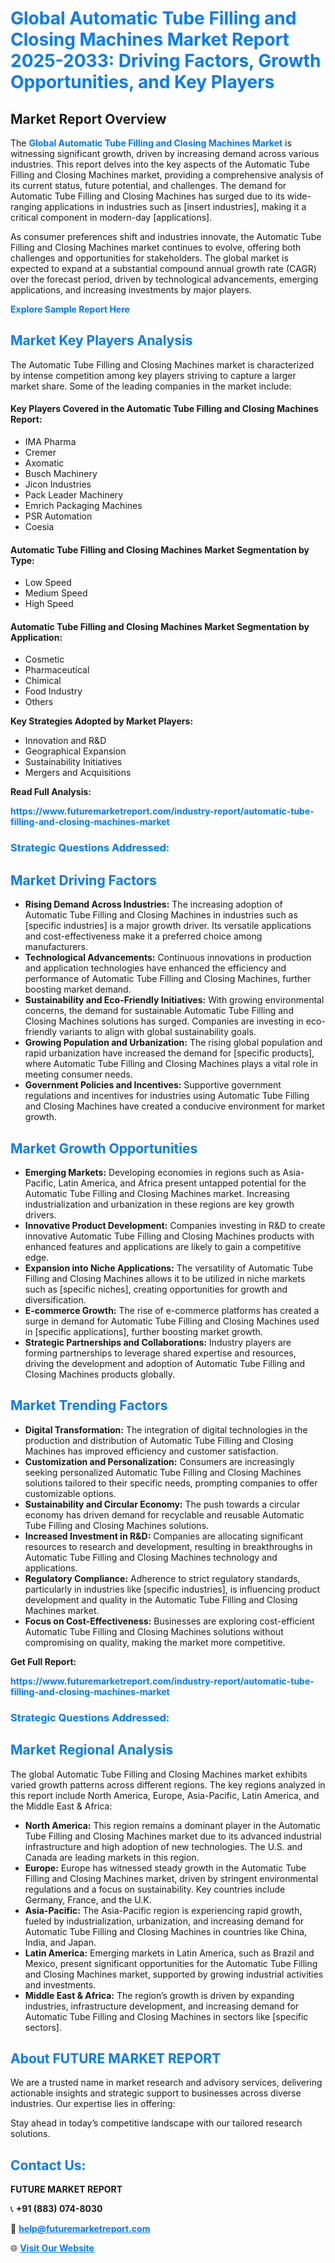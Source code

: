 <h1 style="color: #007BFF;">Global Automatic Tube Filling and Closing Machines Market Report 2025-2033: Driving Factors, Growth Opportunities, and Key Players</h1>

<section id="overview">
<h2>Market Report Overview</h2>
<p>The <a href="https://www.futuremarketreport.com/industry-report/automatic-tube-filling-and-closing-machines-market" style="color: #007BFF; text-decoration: none;"><strong>Global Automatic Tube Filling and Closing Machines Market</strong></a> is witnessing significant growth, driven by increasing demand across various industries. This report delves into the key aspects of the Automatic Tube Filling and Closing Machines market, providing a comprehensive analysis of its current status, future potential, and challenges. The demand for Automatic Tube Filling and Closing Machines has surged due to its wide-ranging applications in industries such as [insert industries], making it a critical component in modern-day [applications].</p>
<p>As consumer preferences shift and industries innovate, the Automatic Tube Filling and Closing Machines market continues to evolve, offering both challenges and opportunities for stakeholders. The global market is expected to expand at a substantial compound annual growth rate (CAGR) over the forecast period, driven by technological advancements, emerging applications, and increasing investments by major players.</p>
</section>

<section id="overview">
<p><a href="https://www.futuremarketreport.com/request-sample/reportId=84337" style="color: #007BFF; text-decoration: none;"><strong>Explore Sample Report Here</strong></a></p>
</section>

<section id="key-players">
<h2 style="color: #007BFF;">Market Key Players Analysis</h2>
<p>The Automatic Tube Filling and Closing Machines market is characterized by intense competition among key players striving to capture a larger market share. Some of the leading companies in the market include:</p>
<h4>Key Players Covered in the Automatic Tube Filling and Closing Machines Report:</h4>
<ul><li>IMA Pharma</li><li>Cremer</li><li>Axomatic</li><li>Busch Machinery</li><li>Jicon Industries</li><li>Pack Leader Machinery</li><li>Emrich Packaging Machines</li><li>PSR Automation</li><li>Coesia</li></ul>
<h4>Automatic Tube Filling and Closing Machines Market Segmentation by Type:</h4>
<ul><li>Low Speed</li><li>Medium Speed</li><li>High Speed</li></ul>

<h4>Automatic Tube Filling and Closing Machines Market Segmentation by Application:</h4>
<ul><li>Cosmetic</li><li>Pharmaceutical</li><li>Chimical</li><li>Food Industry</li><li>Others</li></ul>
<p><strong>Key Strategies Adopted by Market Players:</strong></p>
<ul>
<li>Innovation and R&D</li>
<li>Geographical Expansion</li>
<li>Sustainability Initiatives</li>
<li>Mergers and Acquisitions</li>
</ul>
</section>

<section>
<p><strong>Read Full Analysis: </strong></p><a href="https://www.futuremarketreport.com/industry-report/automatic-tube-filling-and-closing-machines-market" style="color: #007BFF; text-decoration: none;"><strong>https://www.futuremarketreport.com/industry-report/automatic-tube-filling-and-closing-machines-market</strong></a>
<h3 style="color: #007BFF;">Strategic Questions Addressed:</h3>
</section>

<section id="driving-factors">
<h2 style="color: #007BFF;">Market Driving Factors</h2>
<ul>
<li><strong>Rising Demand Across Industries:</strong> The increasing adoption of Automatic Tube Filling and Closing Machines in industries such as [specific industries] is a major growth driver. Its versatile applications and cost-effectiveness make it a preferred choice among manufacturers.</li>
<li><strong>Technological Advancements:</strong> Continuous innovations in production and application technologies have enhanced the efficiency and performance of Automatic Tube Filling and Closing Machines, further boosting market demand.</li>
<li><strong>Sustainability and Eco-Friendly Initiatives:</strong> With growing environmental concerns, the demand for sustainable Automatic Tube Filling and Closing Machines solutions has surged. Companies are investing in eco-friendly variants to align with global sustainability goals.</li>
<li><strong>Growing Population and Urbanization:</strong> The rising global population and rapid urbanization have increased the demand for [specific products], where Automatic Tube Filling and Closing Machines plays a vital role in meeting consumer needs.</li>
<li><strong>Government Policies and Incentives:</strong> Supportive government regulations and incentives for industries using Automatic Tube Filling and Closing Machines have created a conducive environment for market growth.</li>
</ul>
</section>

<section id="growth-opportunities">
<h2 style="color: #007BFF;">Market Growth Opportunities</h2>
<ul>
<li><strong>Emerging Markets:</strong> Developing economies in regions such as Asia-Pacific, Latin America, and Africa present untapped potential for the Automatic Tube Filling and Closing Machines market. Increasing industrialization and urbanization in these regions are key growth drivers.</li>
<li><strong>Innovative Product Development:</strong> Companies investing in R&D to create innovative Automatic Tube Filling and Closing Machines products with enhanced features and applications are likely to gain a competitive edge.</li>
<li><strong>Expansion into Niche Applications:</strong> The versatility of Automatic Tube Filling and Closing Machines allows it to be utilized in niche markets such as [specific niches], creating opportunities for growth and diversification.</li>
<li><strong>E-commerce Growth:</strong> The rise of e-commerce platforms has created a surge in demand for Automatic Tube Filling and Closing Machines used in [specific applications], further boosting market growth.</li>
<li><strong>Strategic Partnerships and Collaborations:</strong> Industry players are forming partnerships to leverage shared expertise and resources, driving the development and adoption of Automatic Tube Filling and Closing Machines products globally.</li>
</ul>
</section>

<section id="trending-factors">
<h2 style="color: #007BFF;">Market Trending Factors</h2>
<ul>
<li><strong>Digital Transformation:</strong> The integration of digital technologies in the production and distribution of Automatic Tube Filling and Closing Machines has improved efficiency and customer satisfaction.</li>
<li><strong>Customization and Personalization:</strong> Consumers are increasingly seeking personalized Automatic Tube Filling and Closing Machines solutions tailored to their specific needs, prompting companies to offer customizable options.</li>
<li><strong>Sustainability and Circular Economy:</strong> The push towards a circular economy has driven demand for recyclable and reusable Automatic Tube Filling and Closing Machines solutions.</li>
<li><strong>Increased Investment in R&D:</strong> Companies are allocating significant resources to research and development, resulting in breakthroughs in Automatic Tube Filling and Closing Machines technology and applications.</li>
<li><strong>Regulatory Compliance:</strong> Adherence to strict regulatory standards, particularly in industries like [specific industries], is influencing product development and quality in the Automatic Tube Filling and Closing Machines market.</li>
<li><strong>Focus on Cost-Effectiveness:</strong> Businesses are exploring cost-efficient Automatic Tube Filling and Closing Machines solutions without compromising on quality, making the market more competitive.</li>
</ul>
</section>

<section>
<p><strong>Get Full Report: </strong></p><a href="https://www.futuremarketreport.com/industry-report/automatic-tube-filling-and-closing-machines-market" style="color: #007BFF; text-decoration: none;"><strong>https://www.futuremarketreport.com/industry-report/automatic-tube-filling-and-closing-machines-market</strong></a>
<h3 style="color: #007BFF;">Strategic Questions Addressed:</h3>
</section>


<section id="regional-analysis">
<h2 style="color: #007BFF;">Market Regional Analysis</h2>
<p>The global Automatic Tube Filling and Closing Machines market exhibits varied growth patterns across different regions. The key regions analyzed in this report include North America, Europe, Asia-Pacific, Latin America, and the Middle East & Africa:</p>
<ul>
<li><strong>North America:</strong> This region remains a dominant player in the Automatic Tube Filling and Closing Machines market due to its advanced industrial infrastructure and high adoption of new technologies. The U.S. and Canada are leading markets in this region.</li>
<li><strong>Europe:</strong> Europe has witnessed steady growth in the Automatic Tube Filling and Closing Machines market, driven by stringent environmental regulations and a focus on sustainability. Key countries include Germany, France, and the U.K.</li>
<li><strong>Asia-Pacific:</strong> The Asia-Pacific region is experiencing rapid growth, fueled by industrialization, urbanization, and increasing demand for Automatic Tube Filling and Closing Machines in countries like China, India, and Japan.</li>
<li><strong>Latin America:</strong> Emerging markets in Latin America, such as Brazil and Mexico, present significant opportunities for the Automatic Tube Filling and Closing Machines market, supported by growing industrial activities and investments.</li>
<li><strong>Middle East & Africa:</strong> The region’s growth is driven by expanding industries, infrastructure development, and increasing demand for Automatic Tube Filling and Closing Machines in sectors like [specific sectors].</li>
</ul>
</section>

<footer>
<h2 style="color: #007BFF;">About FUTURE MARKET REPORT</h2>
<p>We are a trusted name in market research and advisory services, delivering actionable insights and strategic support to businesses across diverse industries. Our expertise lies in offering:</p>

<p>Stay ahead in today’s competitive landscape with our tailored research solutions.</p>

<h2 style="color: #007BFF;">Contact Us:</h2>
<p><strong>FUTURE MARKET REPORT</strong></p>
<p>📞 <strong>+91 (883) 074-8030</strong></p>
<p>📧 <strong><a href="mailto:help@futuremarketreport.com" style="color: #007BFF;">help@futuremarketreport.com</a></strong></p>
<p>🌐 <strong><a href="https://www.futuremarketreport.com/" style="color: #007BFF;">Visit Our Website</a></strong></p>
</footer>